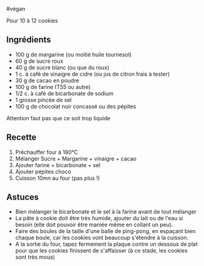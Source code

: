 #végan 

Pour 10 à 12 cookies

## Ingrédients

- 100 g de margarine (ou moitié huile tournesol)
- 60 g de sucre roux  
- 40 g de sucre blanc (ou que du roux)  
- 1 c. à café de vinaigre de cidre (ou jus de citron frais à tester)  
- 30 g de cacao en poudre  
- 100 g de farine (T55 ou autre)  
- 1/2 c. à café de bicarbonate de sodium  
- 1 grosse pincée de sel
- 100 g de chocolat noir concassé ou des pépites

Attention faut pas que ce soit trop liquide 

## Recette

1. Préchauffer four à 180°C
2. Mélanger Sucre + Margarine + vinaigre + cacao
3. Ajouter farine + bicarbonate + sel
4. Ajouter pépites choco
5. Cuisson 10mn au four (pas plus !)

## Astuces

- Bien mélanger le bicarbonate et le sel à la farine avant de tout mélanger  
- La pâte à cookie doit être très humide, ajouter du lait ou de l'eau si besoin (elle doit pouvoir être maniée même en collant un peu).
- Faire des boules de la taille d'une balle de ping-pong, en espaçant bien chaque boule, car les cookies vont beaucoup s'étendre à la cuisson.
- A la sortie du four, tapez fermement la plaque contre un dessous de plat pour que les cookies finissent de s'affaisser (à ce stade, les cookies sont très mous)
